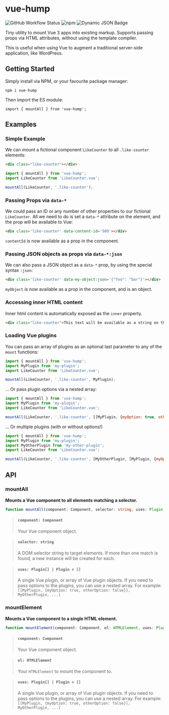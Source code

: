 # vue-hump

![GitHub Workflow Status](https://img.shields.io/github/actions/workflow/status/talss89/vue-hump/node.js.yml)
![npm](https://img.shields.io/npm/v/vue-hump)
![Dynamic JSON Badge](https://img.shields.io/badge/dynamic/json?url=https%3A%2F%2Fraw.githubusercontent.com%2Ftalss89%2Fvue-hump%2Fmain%2Fpackage.json&query=peerDependencies.vue&logo=vue.js&logoColor=white&label=vue.js)

Tiny utility to mount Vue 3 apps into existing markup. Supports passing props via HTML attributes, without using the template compiler.

This is useful when using Vue to augment a traditional server-side application, like WordPress.


## Getting Started

Simply install via NPM, or your favourite package manager:

`npm i vue-hump`

Then import the ES module:

`import { mountAll } from 'vue-hump';`

## Examples

### Simple Example

We can mount a fictional component `LikeCounter` to all `.like-counter` elements:

```html
<div class="like-counter"></div>
```

```js
import { mountAll } from 'vue-hump';
import LikeCounter from 'LikeCounter.vue';

mountAll(LikeCounter, '.like-counter');
```

### Passing Props via `data-*`

We could pass an ID or any number of other properties to our fictional `LikeCounter`. All we need to do is set a `data-*` attribute on the element, and the prop will be available to Vue:

```html
<div class='like-counter' data-content-id='500'></div>
```

`contentId` is now available as a prop in the component. 

### Passing JSON objects as props via `data-*:json`

We can also pass a JSON object as a `data-*` prop, by using the special syntax `:json`:

```html
<div class='like-counter' data-my-object:json='{"foo": "bar"}'></div>
```

`myObject` is now available as a prop in the component, and is an object.

### Accessing inner HTML content

Inner html content is automatically exposed as the `inner` property.

```html
<div class="like-counter">This text will be available as a string on the `inner` prop!</div>
```

### Loading Vue plugins

You can pass an array of plugins as an optional last parameter to any of the `mount` functions:

```js
import { mountAll } from 'vue-hump';
import MyPlugin from 'my-plugin';
import LikeCounter from 'LikeCounter.vue';

mountAll(LikeCounter, '.like-counter', MyPlugin);
```

... Or pass plugin options via a nested array:

```js
import { mountAll } from 'vue-hump';
import MyPlugin from 'my-plugin';
import LikeCounter from 'LikeCounter.vue';

mountAll(LikeCounter, '.like-counter', [[MyPlugin, {myOption: true, otherOption: false}]);
```

... Or multiple plugins (with or without options!)

```js
import { mountAll } from 'vue-hump';
import MyPlugin from 'my-plugin';
import MyOtherPlugin from 'my-other-plugin';
import LikeCounter from 'LikeCounter.vue';

mountAll(LikeCounter, '.like-counter', [MyOtherPlugin, [MyPlugin, {myOption: true, otherOption: false}]);
```

## API

### mountAll

**Mounts a Vue component to all elements matching a selector.**

```ts
function mountAll(component: Component, selector: string, uses: Plugin[] | Plugin = []): Component[]
```

> #### **`component: Component`**
> Your Vue component object.

> #### **`selector: string`**
> A DOM selector string to target elements. If more than one match is found, a new instance will be created for each.

> #### **`uses: Plugin[] | Plugin = []`**
> A single Vue plugin, or array of Vue plugin objects. If you need to pass options to the plugins, you can use a nested array. For example: `[[MyPlugin, {myOption: true, otherOption: false}], MyOtherPlugin, ...]`

### mountElement

**Mounts a Vue component to a single HTML element.**

```ts
function mountElement(component: Component, el: HTMLElement, uses: Plugin[] | Plugin = []): Component
```

> #### **`component: Component`**
> Your Vue component object.

> #### **`el: HTMLElement`**
> Your `HTMLElement` to mount the component to.

> #### **`uses: Plugin[] | Plugin = []`**
> A single Vue plugin, or array of Vue plugin objects. If you need to pass options to the plugins, you can use a nested array. For example: `[[MyPlugin, {myOption: true, otherOption: false}], MyOtherPlugin, ...]`
